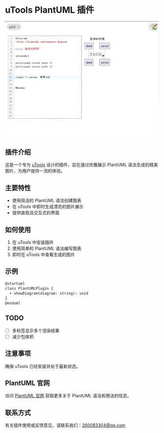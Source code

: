# uTools PlantUML 插件

![PlantUML Image](/docs/img/sequence.png)

## 插件介绍

这是一个专为 [uTools](https://u.tools/) 设计的插件，旨在通过优雅展示 PlantUML 语法生成的精美图片，为用户提供一流的体验。

## 主要特性

- 使用简洁的 PlantUML 语法创建图表
- 在 uTools 中即时生成漂亮的图片展示
- 提供直观且交互式的界面

## 如何使用

1. 在 uTools 中安装插件
2. 使用简单的 PlantUML 语法编写图表
3. 即时在 uTools 中查看生成的图片

## 示例

```plantuml
@startuml
class PlantUMLPlugin {
  + showDiagram(diagram: string): void
}
@enduml
```

## TODO
- [ ] 多标签显示多个渲染结果
- [ ] 减少包体积

## 注意事项
确保 uTools 已经安装并处于最新状态。

## PlantUML 官网
访问 [PlantUML 官网]() 获取更多关于 PlantUML 语法和用法的信息。



## 联系方式
有关插件使用或反馈意见，请联系我们：260083304@qq.com

